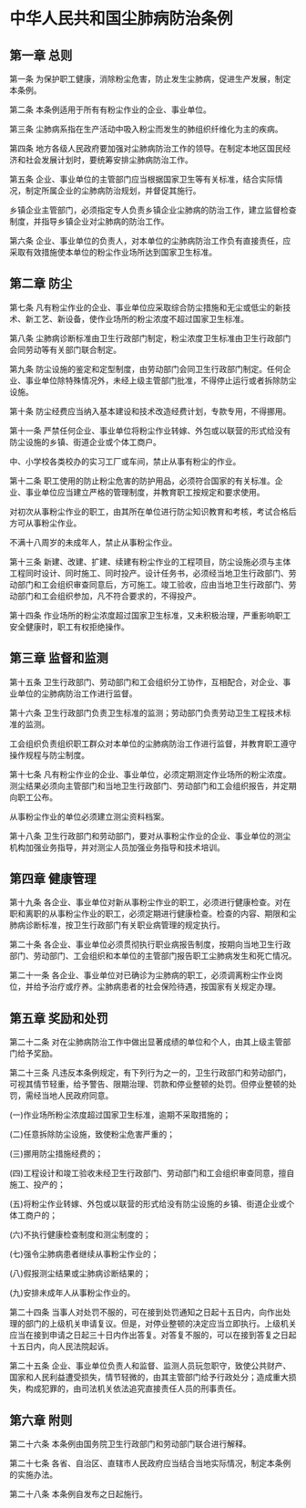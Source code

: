 # 中华人民共和国尘肺病防治条例

## 第一章 总则

第一条 为保护职工健康，消除粉尘危害，防止发生尘肺病，促进生产发展，制定本条例。

第二条 本条例适用于所有有粉尘作业的企业、事业单位。

第三条 尘肺病系指在生产活动中吸入粉尘而发生的肺组织纤维化为主的疾病。

第四条 地方各级人民政府要加强对尘肺病防治工作的领导。在制定本地区国民经济和社会发展计划时，要统筹安排尘肺病防治工作。

第五条 企业、事业单位的主管部门应当根据国家卫生等有关标准，结合实际情况，制定所属企业的尘肺病防治规划，并督促其施行。

乡镇企业主管部门，必须指定专人负责乡镇企业尘肺病的防治工作，建立监督检查制度，并指导乡镇企业对尘肺病的防治工作。

第六条 企业、事业单位的负责人，对本单位的尘肺病防治工作负有直接责任，应采取有效措施使本单位的粉尘作业场所达到国家卫生标准。

## 第二章 防尘

第七条 凡有粉尘作业的企业、事业单位应采取综合防尘措施和无尘或低尘的新技术、新工艺、新设备，使作业场所的粉尘浓度不超过国家卫生标准。

第八条 尘肺病诊断标准由卫生行政部门制定，粉尘浓度卫生标准由卫生行政部门会同劳动等有关部门联合制定。

第九条 防尘设施的鉴定和定型制度，由劳动部门会同卫生行政部门制定。任何企业、事业单位除特殊情况外，未经上级主管部门批准，不得停止运行或者拆除防尘设施。

第十条 防尘经费应当纳入基本建设和技术改造经费计划，专款专用，不得挪用。

第十一条 严禁任何企业、事业单位将粉尘作业转嫁、外包或以联营的形式给没有防尘设施的乡镇、街道企业或个体工商户。

中、小学校各类校办的实习工厂或车间，禁止从事有粉尘的作业。

第十二条 职工使用的防止粉尘危害的防护用品，必须符合国家的有关标准。企业、事业单位应当建立严格的管理制度，并教育职工按规定和要求使用。

对初次从事粉尘作业的职工，由其所在单位进行防尘知识教育和考核，考试合格后方可从事粉尘作业。

不满十八周岁的未成年人，禁止从事粉尘作业。

第十三条 新建、改建、扩建、续建有粉尘作业的工程项目，防尘设施必须与主体工程同时设计、同时施工、同时投产。设计任务书，必须经当地卫生行政部门、劳动部门和工会组织审查同意后，方可施工。竣工验收，应由当地卫生行政部门、劳动部门和工会组织参加，凡不符合要求的，不得投产。

第十四条 作业场所的粉尘浓度超过国家卫生标准，又未积极治理，严重影响职工安全健康时，职工有权拒绝操作。

## 第三章 监督和监测

第十五条 卫生行政部门、劳动部门和工会组织分工协作，互相配合，对企业、事业单位的尘肺病防治工作进行监督。

第十六条 卫生行政部门负责卫生标准的监测；劳动部门负责劳动卫生工程技术标准的监测。

工会组织负责组织职工群众对本单位的尘肺病防治工作进行监督，并教育职工遵守操作规程与防尘制度。

第十七条 凡有粉尘作业的企业、事业单位，必须定期测定作业场所的粉尘浓度。测尘结果必须向主管部门和当地卫生行政部门、劳动部门和工会组织报告，并定期向职工公布。

从事粉尘作业的单位必须建立测尘资料档案。

第十八条 卫生行政部门和劳动部门，要对从事粉尘作业的企业、事业单位的测尘机构加强业务指导，并对测尘人员加强业务指导和技术培训。

## 第四章 健康管理

第十九条 各企业、事业单位对新从事粉尘作业的职工，必须进行健康检查。对在职和离职的从事粉尘作业的职工，必须定期进行健康检查。检查的内容、期限和尘肺病诊断标准，按卫生行政部门有关职业病管理的规定执行。

第二十条 各企业、事业单位必须贯彻执行职业病报告制度，按期向当地卫生行政部门、劳动部门、工会组织和本单位的主管部门报告职工尘肺病发生和死亡情况。

第二十一条 各企业、事业单位对已确诊为尘肺病的职工，必须调离粉尘作业岗位，并给予治疗或疗养。尘肺病患者的社会保险待遇，按国家有关规定办理。

## 第五章 奖励和处罚

第二十二条 对在尘肺病防治工作中做出显著成绩的单位和个人，由其上级主管部门给予奖励。

第二十三条 凡违反本条例规定，有下列行为之一的，卫生行政部门和劳动部门，可视其情节轻重，给予警告、限期治理、罚款和停业整顿的处罚。但停业整顿的处罚，需经当地人民政府同意。

(一)作业场所粉尘浓度超过国家卫生标准，逾期不采取措施的；

(二)任意拆除防尘设施，致使粉尘危害严重的；

(三)挪用防尘措施经费的；

(四)工程设计和竣工验收未经卫生行政部门、劳动部门和工会组织审查同意，擅自施工、投产的；

(五)将粉尘作业转嫁、外包或以联营的形式给没有防尘设施的乡镇、街道企业或个体工商户的；

(六)不执行健康检查制度和测尘制度的；

(七)强令尘肺病患者继续从事粉尘作业的；

(八)假报测尘结果或尘肺病诊断结果的；

(九)安排未成年人从事粉尘作业的。

第二十四条 当事人对处罚不服的，可在接到处罚通知之日起十五日内，向作出处理的部门的上级机关申请复议。但是，对停业整顿的决定应当立即执行。上级机关应当在接到申请之日起三十日内作出答复。对答复不服的，可以在接到答复之日起十五日内，向人民法院起诉。

第二十五条 企业、事业单位负责人和监督、监测人员玩忽职守，致使公共财产、国家和人民利益遭受损失，情节轻微的，由其主管部门给予行政处分；造成重大损失，构成犯罪的，由司法机关依法追究直接责任人员的刑事责任。

## 第六章 附则

第二十六条 本条例由国务院卫生行政部门和劳动部门联合进行解释。

第二十七条 各省、自治区、直辖市人民政府应当结合当地实际情况，制定本条例的实施办法。

第二十八条 本条例自发布之日起施行。
